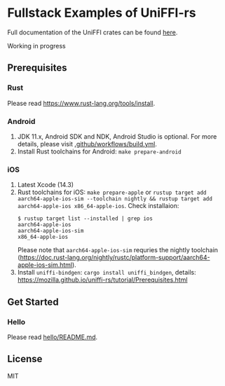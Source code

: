 # Fullstack Examples of UniFFI-rs

Full documentation of the UniFFI crates can be found [here](https://mozilla.github.io/uniffi-rs/Overview.html).

Working in progress

## Prerequisites

### Rust

Please read <https://www.rust-lang.org/tools/install>.

### Android

1. JDK 11.x, Android SDK and NDK, Android Studio is optional. For more details, please visit [.github/workflows/build.yml](.github/workflows/build.yml).
2. Install Rust toolchains for Android: `make prepare-android`

### iOS

1. Latest Xcode (14.3)
1. Rust toolchains for iOS: `make prepare-apple` or `rustup target add aarch64-apple-ios-sim --toolchain nightly && rustup target add aarch64-apple-ios x86_64-apple-ios`. Check installaion:
    ```shell
    $ rustup target list --installed | grep ios
    aarch64-apple-ios
    aarch64-apple-ios-sim
    x86_64-apple-ios
    ```
    Please note that `aarch64-apple-ios-sim` requries the nightly toolchain (<https://doc.rust-lang.org/nightly/rustc/platform-support/aarch64-apple-ios-sim.html>).
1. Install `uniffi-bindgen`: `cargo install uniffi_bindgen`, details: <https://mozilla.github.io/uniffi-rs/tutorial/Prerequisites.html>

## Get Started

### Hello

Please read [hello/README.md](hello/README.md).

## License

MIT
